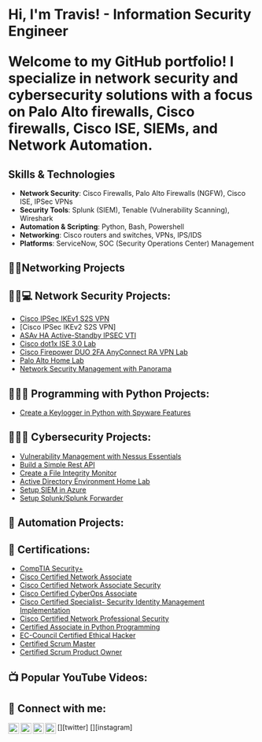 <h1>Hi, I'm Travis! - Information Security Engineer

Welcome to my GitHub portfolio! I specialize in network security and cybersecurity solutions with a focus on Palo Alto firewalls, Cisco firewalls, Cisco ISE, SIEMs, and Network Automation. 
 </h1>

 ## Skills & Technologies

- **Network Security**: Cisco Firewalls, Palo Alto Firewalls (NGFW), Cisco ISE, IPSec VPNs
- **Security Tools**: Splunk (SIEM), Tenable (Vulnerability Scanning), Wireshark
- **Automation & Scripting**: Python, Bash, Powershell
- **Networking**: Cisco routers and switches, VPNs, IPS/IDS
- **Platforms**: ServiceNow, SOC (Security Operations Center) Management

<h2>👨‍💻Networking Projects</h2>

<h2>👨‍💻💻 Network Security Projects:</h2>

- [Cisco IPSec IKEv1 S2S VPN](https://github.com/tjohnson1000/Cisco-IPSEC-IKEv1-Site-to-Site-VPN)
- [Cisco IPSec IKEv2 S2S VPN]
- [ASAv HA Active-Standby IPSEC VTI]()
- [Cisco dot1x ISE 3.0 Lab]()
- [Cisco Firepower DUO 2FA AnyConnect RA VPN Lab]()
- [Palo Alto Home Lab]()
- [Network Security Management with Panorama]()

<h2>👨‍💻🐍 Programming with Python Projects:</h2>

- [Create a Keylogger in Python with Spyware Features]()

<h2>👨‍💻🔐 Cybersecurity Projects:</h2>

- [Vulnerability Management with Nessus Essentials](https://github.com/cybertrav/VulnerabilityManagement-NessusEssentialsLab)
- [Build a Simple Rest API]()
- [Create a File Integrity Monitor]()
- [Active Directory Environment Home Lab](https://github.com/cybertrav/VulnerabilityManagement-NessusEssentialsLab)
- [Setup SIEM in Azure](https://github.com/cybertrav/Azure-Sentinel-Lab)
- [Setup Splunk/Splunk Forwarder]()

<h2>🤖 Automation Projects:</h2>


<h2>📃 Certifications:</h2>

- [CompTIA Security+](https://www.credly.com/badges/221067b5-77d3-421f-a8e2-98b337c8140f/public_url)
- [Cisco Certified Network Associate](https://www.credly.com/badges/f65f5150-c011-4e0e-9fc3-9c0b3409ea9f/public_url)
- [Cisco Certified Network Associate Security](https://www.credly.com/badges/b7cd30a2-760f-49ce-b2ff-6d30f67ba10c/public_url)
- [Cisco Certified CyberOps Associate](https://www.credly.com/badges/158e46d7-bf70-4529-8b9a-cd3cfbf20d39/public_url)
- [Cisco Certified Specialist- Security Identity Management Implementation](https://www.credly.com/badges/76ec3e24-b033-4eb5-a718-1d94ae903c97/public_url)
- [Cisco Certified Network Professional Security](https://www.credly.com/badges/9ce0ccec-8a85-46a0-8618-cfbb740d7ac9/public_url)
- [Certified Associate in Python Programming](https://www.credly.com/badges/c9c148ba-371a-4b61-9061-7089d77ba79a/public_url)
- [EC-Council Certified Ethical Hacker](https://aspen.eccouncil.org/VerifyBadge?type=certification&a=YGbAiRll0Av6gwl01Eh6OWvyhgqmueYTvru6O4MEf48=)
- [Certified Scrum Master](https://bcert.me/sbqwcrzez)
- [Certified Scrum Product Owner](https://bcert.me/sbswmcywz)

<h2>📺 Popular YouTube Videos:</h2>


<h2> 🤳 Connect with me:</h2>

[<img align="left" alt="JoshMadakor | YouTube" width="22px" src="https://cdn.jsdelivr.net/npm/simple-icons@v3/icons/youtube.svg" />][youtube]
[<img align="left" alt="JoshMadakor | Twitter" width="22px" src="https://cdn.jsdelivr.net/npm/simple-icons@v3/icons/twitter.svg" />][twitter]
[<img align="left" alt="JoshMadakor | LinkedIn" width="22px" src="https://cdn.jsdelivr.net/npm/simple-icons@v3/icons/linkedin.svg" />][linkedin]
[<img align="left" alt="JoshMadakor | Instagram" width="22px" src="https://cdn.jsdelivr.net/npm/simple-icons@v3/icons/instagram.svg" />][instagram]

[youtube]: 
[instagram]: 
[linkedin]: https://www.linkedin.com/in/travwjohnson/

<!--
**joshmadakor1/joshmadakor1** is a ✨ _special_ ✨ repository because its `README.md` (this file) appears on your GitHub profile.

Here are some ideas to get you started:

- 🔭 I’m currently working on ...
- 🌱 I’m currently learning ...
- 👯 I’m looking to collaborate on ...
- 🤔 I’m looking for help with ...
- 💬 Ask me about ...
- 📫 How to reach me: ...
- 😄 Pronouns: ...
- ⚡ Fun fact: ...
-->
